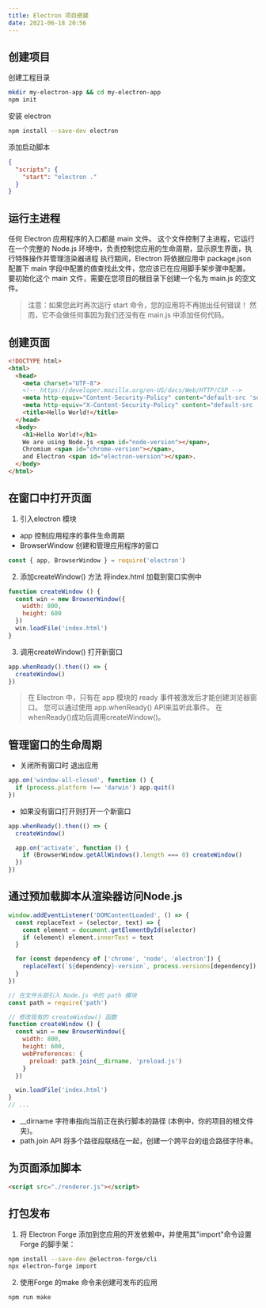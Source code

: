 ```yaml
---
title: Electron 项目搭建
date: 2021-06-18 20:56
---
```


## 创建项目

创建工程目录

```sh
mkdir my-electron-app && cd my-electron-app
npm init
```

安装 electron

```sh
npm install --save-dev electron
```

添加启动脚本

```json
{
  "scripts": {
    "start": "electron ."
  }
}
```

## 运行主进程

任何 Electron 应用程序的入口都是 main 文件。 这个文件控制了主进程，它运行在一个完整的 Node.js 环境中，负责控制您应用的生命周期，显示原生界面，执行特殊操作并管理渲染器进程
执行期间，Electron 将依据应用中 package.json 配置下 main 字段中配置的值查找此文件，您应该已在应用脚手架步骤中配置。
要初始化这个 main 文件，需要在您项目的根目录下创建一个名为 main.js 的空文件。

> 注意：如果您此时再次运行 start 命令，您的应用将不再抛出任何错误！ 然而，它不会做任何事因为我们还没有在 main.js 中添加任何代码。

## 创建页面

```html index.html
<!DOCTYPE html>
<html>
  <head>
    <meta charset="UTF-8">
    <!-- https://developer.mozilla.org/en-US/docs/Web/HTTP/CSP -->
    <meta http-equiv="Content-Security-Policy" content="default-src 'self'; script-src 'self'">
    <meta http-equiv="X-Content-Security-Policy" content="default-src 'self'; script-src 'self'">
    <title>Hello World!</title>
  </head>
  <body>
    <h1>Hello World!</h1>
    We are using Node.js <span id="node-version"></span>,
    Chromium <span id="chrome-version"></span>,
    and Electron <span id="electron-version"></span>.
  </body>
</html>
```

## 在窗口中打开页面
1. 引入electron 模块
  - app 控制应用程序的事件生命周期
  - BrowserWindow 创建和管理应用程序的窗口
```js main.js
const { app, BrowserWindow } = require('electron')
```
2. 添加createWindow() 方法 将index.html 加载到窗口实例中
```js main.js
function createWindow () {
  const win = new BrowserWindow({
    width: 800,
    height: 600
  })
  win.loadFile('index.html')
}
```
3. 调用createWindow() 打开新窗口
```js main.js
app.whenReady().then(() => {
  createWindow()
})
```
> 在 Electron 中，只有在 app 模块的 ready 事件被激发后才能创建浏览器窗口。 您可以通过使用 app.whenReady() API来监听此事件。 在whenReady()成功后调用createWindow()。
## 管理窗口的生命周期
- 关闭所有窗口时 退出应用
```js main.js
app.on('window-all-closed', function () {
  if (process.platform !== 'darwin') app.quit()
})
```
- 如果没有窗口打开则打开一个新窗口
```js main.js
app.whenReady().then(() => {
  createWindow()

  app.on('activate', function () {
    if (BrowserWindow.getAllWindows().length === 0) createWindow()
  })
})
```
## 通过预加载脚本从渲染器访问Node.js
```js preload.js
window.addEventListener('DOMContentLoaded', () => {
  const replaceText = (selector, text) => {
    const element = document.getElementById(selector)
    if (element) element.innerText = text
  }

  for (const dependency of ['chrome', 'node', 'electron']) {
    replaceText(`${dependency}-version`, process.versions[dependency])
  }
})
```
```js main.js
// 在文件头部引入 Node.js 中的 path 模块
const path = require('path')

// 修改现有的 createWindow() 函数
function createWindow () {
  const win = new BrowserWindow({
    width: 800,
    height: 600,
    webPreferences: {
      preload: path.join(__dirname, 'preload.js')
    }
  })

  win.loadFile('index.html')
}
// ...
```
- __dirname 字符串指向当前正在执行脚本的路径 (本例中，你的项目的根文件夹)。
- path.join API 将多个路径段联结在一起，创建一个跨平台的组合路径字符串。

## 为页面添加脚本
```html index.html
<script src="./renderer.js"></script>
```

## 打包发布
1. 将 Electron Forge 添加到您应用的开发依赖中，并使用其"import"命令设置 Forge 的脚手架：
```sh
npm install --save-dev @electron-forge/cli
npx electron-forge import

```

2. 使用Forge 的make 命令来创建可发布的应用
```sh
npm run make
```

##

